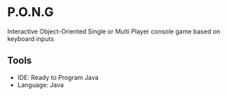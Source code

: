 # P.O.N.G
Interactive Object-Oriented Single or Multi Player console game based on keyboard inputs 

## Tools ##
- IDE: Ready to Program Java
- Language: Java
